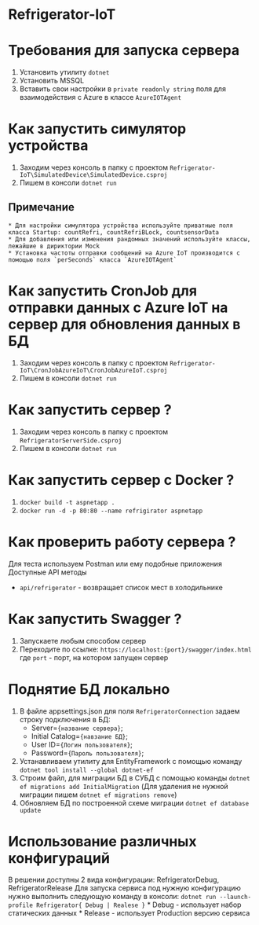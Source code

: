 # Refrigerator-IoT

# Требования для запуска сервера
1. Установить утилиту `dotnet`
2. Установить MSSQL
3. Вставить свои настройки в `private readonly string` поля для взаимодействия с Azure в классе `AzureIOTAgent`

# Как запустить симулятор устройства
1. Заходим через консоль в папку с проектом `Refrigerator-IoT\SimulatedDevice\SimulatedDevice.csproj`
2. Пишем в консоли `dotnet run`
## Примечание
    * Для настройки симулятора устройства используйте приватные поля класса Startup: countRefri, countRefriBLock, countsensorData
    * Для добавления или изменения рандомных значений используйте классы, лежайшие в дириктории Mock
    * Установка частоты отправки сообщений на Azure IoT производится с помощью поля `perSeconds` класса `AzureIOTAgent`

# Как запустить CronJob для отправки данных с Azure IoT на сервер для обновления данных в БД
1. Заходим через консоль в папку с проектом `Refrigerator-IoT\CronJobAzureIoT\CronJobAzureIoT.csproj`
2. Пишем в консоли `dotnet run`

# Как запустить сервер ?
1. Заходим через консоль в папку с проектом `RefrigeratorServerSide.csproj`
2. Пишем в консоли `dotnet run`

# Как запустить сервер с Docker ?
1. `docker build -t aspnetapp .`
2. `docker run -d -p 80:80 --name refrigirator aspnetapp`

# Как проверить работу сервера ?
Для теста используем Postman или ему подобные приложения
Доступные API методы
- `api/refrigerator` - возвращает список мест в холодильнике

# Как запустить Swagger ?
1. Запускаете любым способом сервер
2. Переходите по ссылке: `https://localhost:{port}/swagger/index.html`  где `port` - порт, на котором запущен сервер

# Поднятие БД локально
1. В файле appsettings.json для поля `RefrigeratorConnection` задаем строку подключения в БД:
    * Server=`{название сервера}`;
    * Initial Catalog=`{навзание БД}`;
    * User ID=`{Логин пользователя}`;
    * Password=`{Пароль пользователя}`;
2. Устанавливаем утилиту для EntityFramework с помощью команду `dotnet tool install --global dotnet-ef`
3. Строим файл, для миграции БД в СУБД с помощью команды `dotnet ef migrations add InitialMigration`
    (Для удаления не нужной миграции пишем `dotnet ef migrations remove`)
4. Обновляем БД по построенной схеме миграции `dotnet ef database update`

# Использование различных конфигураций
В решении доступны 2 вида конфигурации: RefrigeratorDebug, RefrigeratorRelease
Для запуска сервиса под нужную конфигурацию нужно выполнить следующую команду в консоли: `dotnet run --launch-profile Refrigerator{ Debug | Realese }`
    * Debug - использует набор статических данных
    * Release - использует Production версию сервиса
